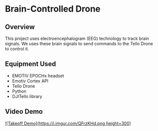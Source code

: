 # Brain-Controlled Drone
## Overview
This project uses electroencephalogram (EEG) technology to track brain signals. We uses these brain signals to send commands to the Tello Drone to control it.

## Equipment Used
* EMOTIV EPOCHx headset
* Emotiv Cortex API
* Tello Drone
* Python
* DJITello library

## Video Demo

[![Takeoff Demo](https://i.imgur.com/QFrzKHd.png height=300)](https://youtube.com/shorts/oqsKRUVTpd4 "Video Title")

